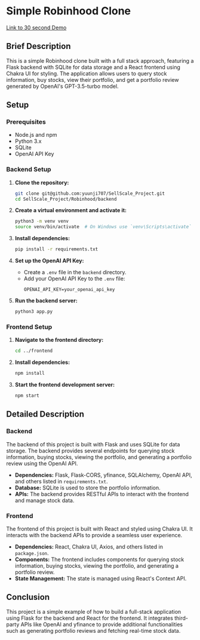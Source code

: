 # Simple Robinhood Clone
 [Link to 30 second Demo](https://www.loom.com/share/447efdcdb04e4320bdd0bffd662abe65?sid=fd660284-bf4c-411)

## Brief Description

This is a simple Robinhood clone built with a full stack approach, featuring a Flask backend with SQLite for data storage and a React frontend using Chakra UI for styling. The application allows users to query stock information, buy stocks, view their portfolio, and get a portfolio review generated by OpenAI's GPT-3.5-turbo model.

## Setup

### Prerequisites

- Node.js and npm
- Python 3.x
- SQLite
- OpenAI API Key

### Backend Setup

1. **Clone the repository:**

   ```bash
   git clone git@github.com:yuunji707/SellScale_Project.git
   cd SellScale_Project/Robinhood/backend
   ```

2. **Create a virtual environment and activate it:**

   ```bash
   python3 -m venv venv
   source venv/bin/activate  # On Windows use `venv\Scripts\activate`
   ```

3. **Install dependencies:**

   ```bash
   pip install -r requirements.txt
   ```

4. **Set up the OpenAI API Key:**

   - Create a `.env` file in the `backend` directory.
   - Add your OpenAI API Key to the `.env` file:
     ```env
     OPENAI_API_KEY=your_openai_api_key
     ```

5. **Run the backend server:**

   ```bash
   python3 app.py
   ```

### Frontend Setup

1. **Navigate to the frontend directory:**

   ```bash
   cd ../frontend
   ```

2. **Install dependencies:**

   ```bash
   npm install
   ```

3. **Start the frontend development server:**

   ```bash
   npm start
   ```

## Detailed Description

### Backend

The backend of this project is built with Flask and uses SQLite for data storage. The backend provides several endpoints for querying stock information, buying stocks, viewing the portfolio, and generating a portfolio review using the OpenAI API.

- **Dependencies:** Flask, Flask-CORS, yfinance, SQLAlchemy, OpenAI API, and others listed in `requirements.txt`.
- **Database:** SQLite is used to store the portfolio information.
- **APIs:** The backend provides RESTful APIs to interact with the frontend and manage stock data.

### Frontend

The frontend of this project is built with React and styled using Chakra UI. It interacts with the backend APIs to provide a seamless user experience.

- **Dependencies:** React, Chakra UI, Axios, and others listed in `package.json`.
- **Components:** The frontend includes components for querying stock information, buying stocks, viewing the portfolio, and generating a portfolio review.
- **State Management:** The state is managed using React's Context API.

## Conclusion

This project is a simple example of how to build a full-stack application using Flask for the backend and React for the frontend. It integrates third-party APIs like OpenAI and yfinance to provide additional functionalities such as generating portfolio reviews and fetching real-time stock data.

